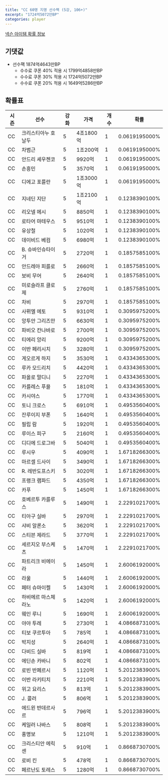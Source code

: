 ```yaml
---
title: "CC 60명 지명 선수팩 (5강, 106+)"
excerpt: "1724억5072만BP"
categories: player
---
```

[넥슨 아이템 확률 정보](http://iteminfo.nexon.com/probability/fo4?sn=7351)

## 기댓값
- 선수팩 1874억4643만BP
  - 수수료 쿠폰 40% 적용 시 1799억4858만BP
  - 수수료 쿠폰 30% 적용 시 1724억5072만BP
  - 수수료 쿠폰 20% 적용 시 1649억5286만BP


## 확률표

|시즌|선수|강화|가격|개수|확률|
|---|---|---|---|---|---|
|CC|크리스티아누 호날두|5|4조1800억|1|0.0619195000%|
|CC|차범근|5|1조200억|1|0.0619195000%|
|CC|안드리 셰우첸코|5|9920억|1|0.0619195000%|
|CC|손흥민|5|3570억|1|0.0619195000%|
|CC|디에고 포를란|5|1조3000억|1|0.0619195000%|
|CC|지네딘 지단|5|1조2100억|1|0.1238390100%|
|CC|리오넬 메시|5|8850억|1|0.1238390100%|
|CC|로타어 마테우스|5|9510억|1|0.1238390100%|
|CC|유상철|5|1020억|1|0.1238390100%|
|CC|데이비드 베컴|5|6980억|1|0.1238390100%|
|CC|B. 슈바인슈타이거|5|2720억|1|0.1857585100%|
|CC|안드레아 피를로|5|2660억|1|0.1857585100%|
|CC|보비 무어|5|2640억|1|0.1857585100%|
|CC|미로슬라프 클로제|5|2760억|1|0.1857585100%|
|CC|차비|5|2970억|1|0.1857585100%|
|CC|사뮈엘 에토|5|9310억|1|0.3095975200%|
|CC|앙투안 그리즈만|5|6630억|1|0.3095975200%|
|CC|파비오 칸나바로|5|2700억|1|0.3095975200%|
|CC|티에리 앙리|5|9200억|1|0.3095975200%|
|CC|이반 페리시치|5|3280억|1|0.3095975200%|
|CC|게오르게 하지|5|3530억|1|0.4334365300%|
|CC|루카 모드리치|5|4420억|1|0.4334365300%|
|CC|파올로 말디니|5|2270억|1|0.4334365300%|
|CC|카를레스 푸욜|5|1810억|1|0.4334365300%|
|CC|카시야스|5|1770억|1|0.4334365300%|
|CC|토니 크로스|5|6910억|1|0.4953560400%|
|CC|잔루이지 부폰|5|1640억|1|0.4953560400%|
|CC|필립 람|5|1920억|1|0.4953560400%|
|CC|루이스 피구|5|2160억|1|0.4953560400%|
|CC|디디에 드로그바|5|5040억|1|0.4953560400%|
|CC|루시우|5|4090억|1|1.6718266300%|
|CC|마르셀 드사이|5|3490억|1|1.6718266300%|
|CC|R. 레반도프스키|5|3020억|1|1.6718266300%|
|CC|프랭크 램파드|5|4350억|1|1.6718266300%|
|CC|카푸|5|1450억|1|1.6718266300%|
|CC|호베르투 카를루스|5|1490억|1|2.2291021700%|
|CC|티아구 실바|5|2970억|1|2.2291021700%|
|CC|샤비 알론소|5|3620억|1|2.2291021700%|
|CC|스티븐 제라드|5|3770억|1|2.2291021700%|
|CC|세르지오 부스케츠|5|1470억|1|2.2291021700%|
|CC|파트리크 비에이라|5|1450억|1|2.6006192000%|
|CC|라울|5|1440억|1|2.6006192000%|
|CC|페터 슈마이켈|5|1430억|1|2.6006192000%|
|CC|하비에르 마스체라노|5|1420억|1|2.6006192000%|
|CC|웨인 루니|5|1690억|1|2.6006192000%|
|CC|야야 투레|5|2730억|1|4.0866873100%|
|CC|티보 쿠르투아|5|785억|1|4.0866873100%|
|CC|박지성|5|2640억|1|4.0866873100%|
|CC|다비드 실바|5|819억|1|4.0866873100%|
|CC|에딘손 카바니|5|802억|1|4.0866873100%|
|CC|로빈 반페르시|5|1120억|1|5.2012383900%|
|CC|이반 라키티치|5|2210억|1|5.2012383900%|
|CC|위고 요리스|5|813억|1|5.2012383900%|
|CC|J. 콜러|5|806억|1|5.2012383900%|
|CC|에드윈 반데르사르|5|796억|1|5.2012383900%|
|CC|케일러 나바스|5|808억|1|5.2012383900%|
|CC|홍명보|5|1210억|1|5.2012383900%|
|CC|크리스티안 에릭센|5|910억|1|0.8668730700%|
|CC|로비 킨|5|478억|1|0.8668730700%|
|CC|페르난도 토레스|5|1280억|1|0.8668730700%|
